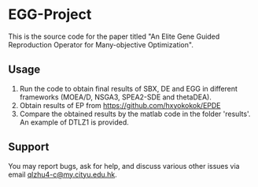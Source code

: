 EGG-Project
===================

This is the source code for the paper titled "An Elite Gene Guided Reproduction Operator for Many-objective Optimization".

Usage
-------------------

1. Run the code to obtain final results of SBX, DE and EGG in different frameworks (MOEA/D, NSGA3, SPEA2-SDE and thetaDEA).
2. Obtain results of EP from https://github.com/hxyokokok/EPDE
3. Compare the obtained results by the matlab code in the folder 'results'. An example of DTLZ1 is provided.

Support
-------
You may report bugs, ask for help, and discuss various other issues via email qlzhu4-c@my.cityu.edu.hk.
